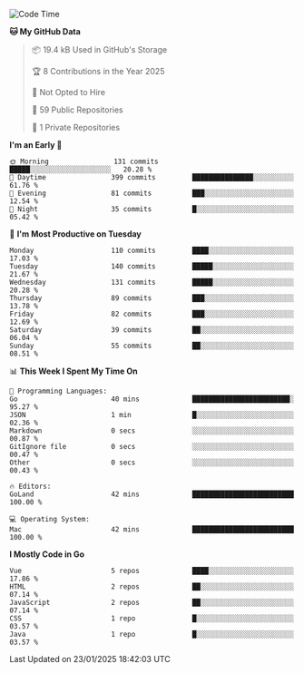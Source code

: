 <!--START_SECTION:waka-->
![Code Time](http://img.shields.io/badge/Code%20Time-1%2C397%20hrs%2048%20mins-blue)

**🐱 My GitHub Data** 

> 📦 19.4 kB Used in GitHub's Storage 
 > 
> 🏆 8 Contributions in the Year 2025
 > 
> 🚫 Not Opted to Hire
 > 
> 📜 59 Public Repositories 
 > 
> 🔑 1 Private Repositories 
 > 
**I'm an Early 🐤** 

```text
🌞 Morning                131 commits         █████░░░░░░░░░░░░░░░░░░░░   20.28 % 
🌆 Daytime                399 commits         ███████████████░░░░░░░░░░   61.76 % 
🌃 Evening                81 commits          ███░░░░░░░░░░░░░░░░░░░░░░   12.54 % 
🌙 Night                  35 commits          █░░░░░░░░░░░░░░░░░░░░░░░░   05.42 % 
```
📅 **I'm Most Productive on Tuesday** 

```text
Monday                   110 commits         ████░░░░░░░░░░░░░░░░░░░░░   17.03 % 
Tuesday                  140 commits         █████░░░░░░░░░░░░░░░░░░░░   21.67 % 
Wednesday                131 commits         █████░░░░░░░░░░░░░░░░░░░░   20.28 % 
Thursday                 89 commits          ███░░░░░░░░░░░░░░░░░░░░░░   13.78 % 
Friday                   82 commits          ███░░░░░░░░░░░░░░░░░░░░░░   12.69 % 
Saturday                 39 commits          ██░░░░░░░░░░░░░░░░░░░░░░░   06.04 % 
Sunday                   55 commits          ██░░░░░░░░░░░░░░░░░░░░░░░   08.51 % 
```


📊 **This Week I Spent My Time On** 

```text
💬 Programming Languages: 
Go                       40 mins             ████████████████████████░   95.27 % 
JSON                     1 min               █░░░░░░░░░░░░░░░░░░░░░░░░   02.36 % 
Markdown                 0 secs              ░░░░░░░░░░░░░░░░░░░░░░░░░   00.87 % 
GitIgnore file           0 secs              ░░░░░░░░░░░░░░░░░░░░░░░░░   00.47 % 
Other                    0 secs              ░░░░░░░░░░░░░░░░░░░░░░░░░   00.43 % 

🔥 Editors: 
GoLand                   42 mins             █████████████████████████   100.00 % 

💻 Operating System: 
Mac                      42 mins             █████████████████████████   100.00 % 
```

**I Mostly Code in Go** 

```text
Vue                      5 repos             ████░░░░░░░░░░░░░░░░░░░░░   17.86 % 
HTML                     2 repos             ██░░░░░░░░░░░░░░░░░░░░░░░   07.14 % 
JavaScript               2 repos             ██░░░░░░░░░░░░░░░░░░░░░░░   07.14 % 
CSS                      1 repo              █░░░░░░░░░░░░░░░░░░░░░░░░   03.57 % 
Java                     1 repo              █░░░░░░░░░░░░░░░░░░░░░░░░   03.57 % 
```




 Last Updated on 23/01/2025 18:42:03 UTC
<!--END_SECTION:waka-->
